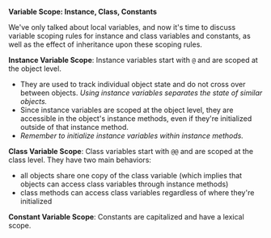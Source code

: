 **Variable Scope: Instance, Class, Constants** 

We've only talked about local variables, and now it's time to discuss variable scoping rules for instance and class variables and constants, as well as the effect of inheritance upon these scoping rules. 

**Instance Variable Scope**: Instance variables start with `@` and are scoped at the object level. 

- They are used to track individual object state and do not cross over between objects. *Using instance variables separates the state of similar objects.* 
- Since instance variables are scoped at the object level, they are accessible in the object's instance methods, even if they're initialized outside of that instance method. 
- *Remember to initialize instance variables within instance methods.* 

**Class Variable Scope**: Class variables start with `@@` and are scoped at the class level. They have two main behaviors: 

- all objects share one copy of the class variable (which implies that objects can access class variables through instance methods)
- class methods can access class variables regardless of where they're initialized 

**Constant Variable Scope**: Constants are capitalized and have a lexical scope. 





